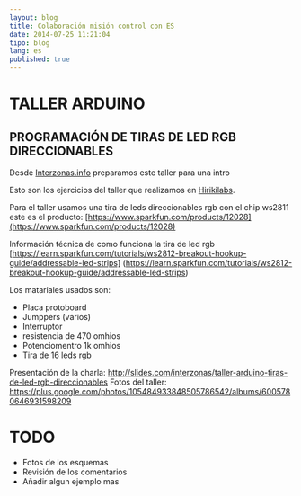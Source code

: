 ```yaml
---
layout: blog
title: Colaboración misión control con ES
date: 2014-07-25 11:21:04
tipo: blog
lang: es
published: true
---
```


TALLER ARDUINO
==============

PROGRAMACIÓN DE TIRAS DE LED RGB DIRECCIONABLES
-----------------------------------------------

<!--mas-->

Desde [Interzonas.info](http://interzonas.info) preparamos este taller para una intro

Esto son los ejercicios del taller que realizamos en [Hirikilabs](http://hirikilabs.tabakalera.eu/).

Para el taller usamos una tira de leds direccionables rgb con el chip ws2811 este es el producto:
[https://www.sparkfun.com/products/12028](https://www.sparkfun.com/products/12028)

Información técnica de como funciona la tira de led rgb [https://learn.sparkfun.com/tutorials/ws2812-breakout-hookup-guide/addressable-led-strips] (https://learn.sparkfun.com/tutorials/ws2812-breakout-hookup-guide/addressable-led-strips)

Los matariales usados son:

* Placa protoboard
* Jumppers (varios)
* Interruptor
* resistencia de 470 omhios
* Potenciomentro 1k omhios
* Tira de 16 leds rgb

Presentación de la charla: http://slides.com/interzonas/taller-arduino-tiras-de-led-rgb-direccionables
Fotos del taller:  https://plus.google.com/photos/105484933848505786542/albums/6005780646931598209

TODO
====

* Fotos de los esquemas
* Revisión de los comentarios
* Añadir algun ejemplo mas
